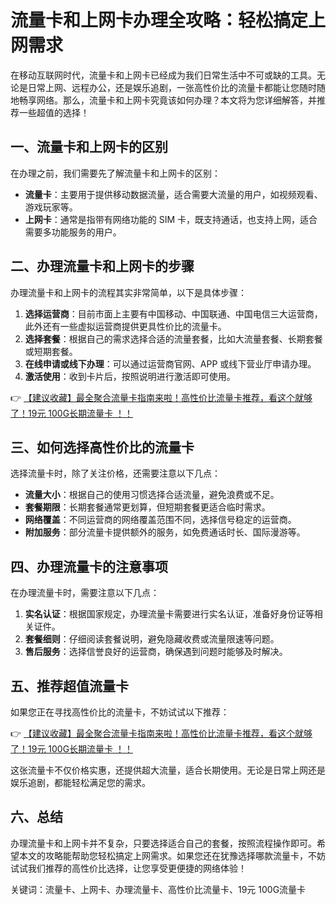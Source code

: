# 流量卡和上网卡办理全攻略：轻松搞定上网需求

在移动互联网时代，流量卡和上网卡已经成为我们日常生活中不可或缺的工具。无论是日常上网、远程办公，还是娱乐追剧，一张高性价比的流量卡都能让您随时随地畅享网络。那么，流量卡和上网卡究竟该如何办理？本文将为您详细解答，并推荐一些超值的选择！

## 一、流量卡和上网卡的区别

在办理之前，我们需要先了解流量卡和上网卡的区别：

- **流量卡**：主要用于提供移动数据流量，适合需要大流量的用户，如视频观看、游戏玩家等。
- **上网卡**：通常是指带有网络功能的 SIM 卡，既支持通话，也支持上网，适合需要多功能服务的用户。

## 二、办理流量卡和上网卡的步骤

办理流量卡和上网卡的流程其实非常简单，以下是具体步骤：

1. **选择运营商**：目前市面上主要有中国移动、中国联通、中国电信三大运营商，此外还有一些虚拟运营商提供更具性价比的流量卡。
2. **选择套餐**：根据自己的需求选择合适的流量套餐，比如大流量套餐、长期套餐或短期套餐。
3. **在线申请或线下办理**：可以通过运营商官网、APP 或线下营业厅申请办理。
4. **激活使用**：收到卡片后，按照说明进行激活即可使用。

👉 [【建议收藏】最全聚合流量卡指南来啦！高性价比流量卡推荐，看这个就够了！19元 100G长期流量卡 ！！](https://bit.ly/Liuliangka)

## 三、如何选择高性价比的流量卡

选择流量卡时，除了关注价格，还需要注意以下几点：

- **流量大小**：根据自己的使用习惯选择合适流量，避免浪费或不足。
- **套餐期限**：长期套餐通常更划算，但短期套餐更适合临时需求。
- **网络覆盖**：不同运营商的网络覆盖范围不同，选择信号稳定的运营商。
- **附加服务**：部分流量卡提供额外的服务，如免费通话时长、国际漫游等。

## 四、办理流量卡的注意事项

在办理流量卡时，需要注意以下几点：

1. **实名认证**：根据国家规定，办理流量卡需要进行实名认证，准备好身份证等相关证件。
2. **套餐细则**：仔细阅读套餐说明，避免隐藏收费或流量限速等问题。
3. **售后服务**：选择信誉良好的运营商，确保遇到问题时能够及时解决。

## 五、推荐超值流量卡

如果您正在寻找高性价比的流量卡，不妨试试以下推荐：

👉 [【建议收藏】最全聚合流量卡指南来啦！高性价比流量卡推荐，看这个就够了！19元 100G长期流量卡 ！！](https://bit.ly/Liuliangka)

这张流量卡不仅价格实惠，还提供超大流量，适合长期使用。无论是日常上网还是娱乐追剧，都能轻松满足您的需求。

## 六、总结

办理流量卡和上网卡并不复杂，只要选择适合自己的套餐，按照流程操作即可。希望本文的攻略能帮助您轻松搞定上网需求。如果您还在犹豫选择哪款流量卡，不妨试试我们推荐的高性价比选择，让您享受更便捷的网络体验！

关键词：流量卡、上网卡、办理流量卡、高性价比流量卡、19元 100G流量卡